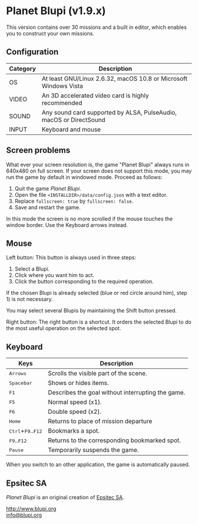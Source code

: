 
# Planet Blupi (v1.9.x)

This version contains over 30 missions and a built in editor, which enables you
to construct your own missions.

## Configuration

| Category | Description |
| -------- | ----------- |
| OS       | At least GNU/Linux 2.6.32, macOS 10.8 or Microsoft Windows Vista   |
| VIDEO    | An 3D accelerated video card is highly recommended                 |
| SOUND    | Any sound card supported by ALSA, PulseAudio, macOS or DirectSound |
| INPUT    | Keyboard and mouse                                                 |

## Screen problems

What ever your screen resolution is, the game "Planet Blupi" always runs in
640x480 on full screen. If your screen does not support this mode, you may run
the game by default in windowed mode. Proceed as follows:

1. Quit the game _Planet Blupi_.
2. Open the file `<INSTALLDIR>/data/config.json` with a text editor.
3. Replace `fullscreen: true` by `fullscreen: false`.
4. Save and restart the game.

In this mode the screen is no more scrolled if the mouse touches the window
border. Use the Keyboard arrows instead.

## Mouse

Left button:
This button is always used in three steps:

1. Select a Blupi.
2. Click where you want him to act.
3. Click the button corresponding to the required operation.

If the chosen Blupi is already selected (blue or red circle around him),
step 1) is not necessary.

You may select several Blupis by maintaining the Shift button pressed.

Right button:
The right button is a shortcut. It orders the selected Blupi to do the most
useful operation on the selected spot.

## Keyboard

| Keys         | Description |
| ------------ | ----------- |
| <kbd>Arrows</kbd>                             | Scrolls the visible part of the scene.            |
| <kbd>Spacebar</kbd>                           | Shows or hides items.                             |
| <kbd>F1</kbd>                                 | Describes the goal without interrupting the game. |
| <kbd>F5</kbd>                                 | Normal speed (x1).                                |
| <kbd>F6</kbd>                                 | Double speed (x2).                                |
| <kbd>Home</kbd>                               | Returns to place of mission departure             |
| <kbd>Ctrl</kbd>+<kbd>F9</kbd>..<kbd>F12</kbd> | Bookmarks a spot.                                 |
| <kbd>F9</kbd>..<kbd>F12</kbd>                 | Returns to the corresponding bookmarked spot.     |
| <kbd>Pause</kbd>                              | Temporarily suspends the game.                    |

When you switch to an other application, the game is automatically paused.

## Epsitec SA

_Planet Blupi_ is an original creation of [Epsitec SA][1].

http://www.blupi.org  
info@blupi.org

[1]: http://www.epsitec.ch
